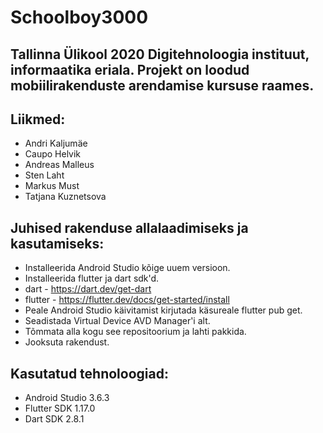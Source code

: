 # Schoolboy3000

## Tallinna Ülikool 2020 Digitehnoloogia instituut, informaatika eriala. Projekt on loodud mobiilirakenduste arendamise kursuse raames.

## Liikmed:
* Andri Kaljumäe
* Caupo Helvik
* Andreas Malleus
* Sten Laht
* Markus Must
* Tatjana Kuznetsova

## Juhised rakenduse allalaadimiseks ja kasutamiseks:
* Installeerida Android Studio kõige uuem versioon.
* Installeerida flutter ja dart sdk'd.
* dart - https://dart.dev/get-dart
* flutter - https://flutter.dev/docs/get-started/install
* Peale Android Studio käivitamist kirjutada käsureale flutter pub get.
* Seadistada Virtual Device AVD Manager'i alt. 
* Tõmmata alla kogu see repositoorium ja lahti pakkida.
* Jooksuta rakendust.

## Kasutatud tehnoloogiad:
* Android Studio 3.6.3
* Flutter SDK 1.17.0
* Dart SDK 2.8.1

